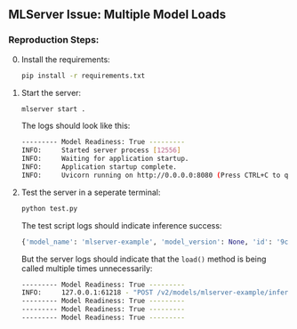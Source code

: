 ## MLServer Issue: Multiple Model Loads

### Reproduction Steps:

0. Install the requirements:
    ```bash
    pip install -r requirements.txt
    ```

1. Start the server:
    ```bash
    mlserver start .
    ```

    The logs should look like this:
    ```bash
    --------- Model Readiness: True ---------
    INFO:     Started server process [12556]
    INFO:     Waiting for application startup.
    INFO:     Application startup complete.
    INFO:     Uvicorn running on http://0.0.0.0:8080 (Press CTRL+C to quit)
    ```

2. Test the server in a seperate terminal:
    ```bash
    python test.py
    ```
    
    The test script logs should indicate inference success:
    ```python
    {'model_name': 'mlserver-example', 'model_version': None, 'id': '9ca77367-83a1-43e9-884d-3427bad82bad', 'parameters': None, 'outputs': [{'name': 'image_tags', 'shape': [4], 'datatype': 'int', 'parameters': None, 'data': [14.4, 9.6, 28.799999999999997, -2.4]}]}
    ```

    But the server logs should indicate that the `load()` method is being called multiple times unnecessarily:
    ```bash
    --------- Model Readiness: True ---------
    INFO:     127.0.0.1:61218 - "POST /v2/models/mlserver-example/infer HTTP/1.1" 200 OK
    --------- Model Readiness: True ---------
    --------- Model Readiness: True ---------
    --------- Model Readiness: True ---------
    ```
